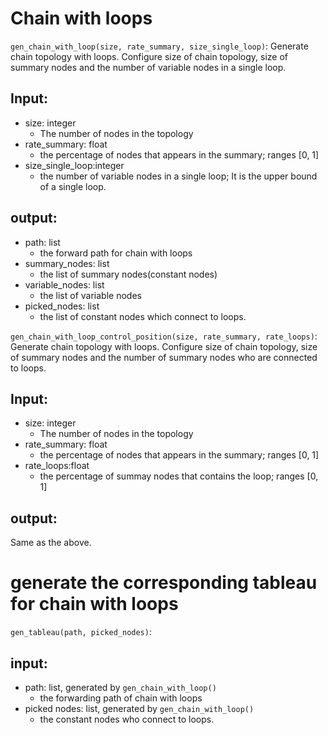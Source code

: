 # Chain with loops

`gen_chain_with_loop(size, rate_summary, size_single_loop)`: Generate chain topology with loops. Configure size of chain topology, size of summary nodes and the number of variable nodes in a single loop.

## Input: 

- size: integer
  - The number of nodes in the topology
- rate_summary: float
  - the percentage of nodes that appears in the summary; ranges [0, 1]
- size_single_loop:integer
  - the number of variable nodes in a single loop; It is the upper bound of a single loop.

## output: 

- path: list
  - the forward path for chain with loops
- summary_nodes: list
  - the list of summary nodes(constant nodes)
- variable_nodes: list
  - the list of variable nodes
- picked_nodes: list
  - the list of constant nodes which connect to loops.

`gen_chain_with_loop_control_position(size, rate_summary, rate_loops)`: Generate chain topology with loops. Configure size of chain topology, size of summary nodes and the number of summary nodes who are connected to loops.

## Input: 

- size: integer
  - The number of nodes in the topology
- rate_summary: float
  - the percentage of nodes that appears in the summary; ranges [0, 1]
- rate_loops:float
  - the percentage of summay nodes that contains the loop; ranges [0, 1]
  
## output:

Same as the above.

# generate the corresponding tableau for chain with loops

`gen_tableau(path, picked_nodes)`:

## input:

- path: list, generated by `gen_chain_with_loop()`
  - the forwarding path of chain with loops
- picked nodes: list, generated by `gen_chain_with_loop()`
  - the constant nodes who connect to loops.
